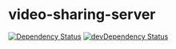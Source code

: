 # video-sharing-server
[![Dependency Status](https://david-dm.org/dwdarm/video-sharing-server.svg)](https://david-dm.org/dwdarm/video-sharing-server)
[![devDependency Status](https://david-dm.org/dwdarm/video-sharing-server/dev-status.svg)](https://david-dm.org/dwdarm/video-sharing-server#info=devDependencies)